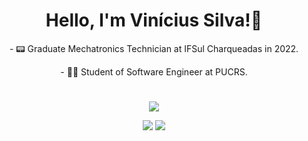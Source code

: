 <h1 align="center"> Hello, I'm Vinícius Silva!👋</h1>

<p align="center">- 📟 Graduate Mechatronics Technician at IFSul Charqueadas in 2022.</p> 
<p align="center">- 👨‍💻 Student of Software Engineer at PUCRS.</p>

<h1 align="center"></h1>

<p align="center">
    <a href="https://github-readme-stats.vercel.app/api/top-langs/?username=ViniRsilva&layout=compact&theme=onedark">
        <img src="https://github-readme-stats.vercel.app/api/top-langs/?username=ViniRsilva&layout=compact&theme=onedark">
    </a>
</p>


<div align="center">
  <a href = "mailto:vinicius14082004@gmail.com"><img src="https://img.shields.io/badge/-Gmail-%23333?style=for-the-badge&logo=gmail&logoColor=white" target="_blank"></a>
  <a href="www.linkedin.com/in/vinícius-rodrigues-da-silva-b449b224a" target="_blank"><img src="https://img.shields.io/badge/-LinkedIn-%230077B5?style=for-the-badge&logo=linkedin&logoColor=white" target="_blank"></a> 
</div>


<!-- ![snake gif](https://github.com/ViniRsilva/ViniRsilva/blob/output/github-contribution-grid-snake.svg) -->

